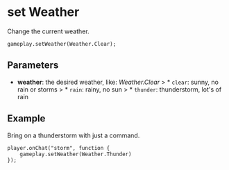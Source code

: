 # set Weather

Change the current weather.

```sig
gameplay.setWeather(Weather.Clear);
```

## Parameters

* **weather**: the desired weather, like: *Weather.Clear* > * `clear`: sunny, no rain or storms > * `rain`: rainy, no sun > * `thunder`: thunderstorm, lot's of rain

## Example

Bring on a thunderstorm with just a command.

```blocks
player.onChat("storm", function {
    gameplay.setWeather(Weather.Thunder)
});
```